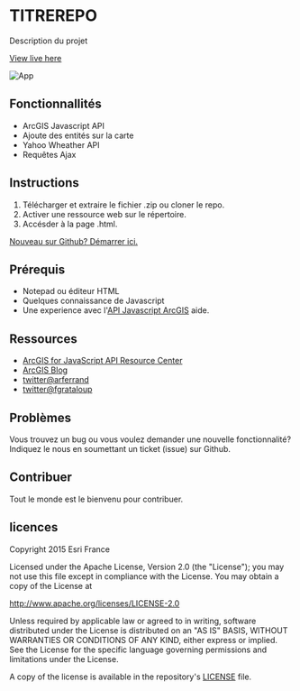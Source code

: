 # TITREREPO

Description du projet

[View live here](http://fgrataloup.github.io/TITREREPO/index.html)

![App](https://raw.github.com/fgrataloup/TITREREPO/master/screenshot.png)

## Fonctionnallités
* ArcGIS Javascript  API
* Ajoute des entités sur la carte
* Yahoo Wheather API
* Requêtes Ajax

## Instructions

1. Télécharger et extraire le fichier .zip ou cloner le repo.
2. Activer une ressource web sur le répertoire.
3. Accésder à la page .html.

[Nouveau sur Github? Démarrer ici.](https://github.com/)

## Prérequis

* Notepad ou éditeur HTML
* Quelques connaissance de Javascript
* Une experience avec l'[API Javascript ArcGIS](http://www.esri.com/) aide.

## Ressources

* [ArcGIS for JavaScript API Resource Center](http://help.arcgis.com/en/webapi/javascript/arcgis/index.html)
* [ArcGIS Blog](http://blogs.esri.com/esri/arcgis/)
* [twitter@arferrand](http://twitter.com/arferrand)
* [twitter@fgrataloup](https://twitter.com/FGrataloup)

## Problèmes

Vous trouvez un bug ou vous voulez demander une nouvelle fonctionnalité? Indiquez le nous en soumettant un ticket (issue) sur Github.

## Contribuer

Tout le monde est le bienvenu pour contribuer.

## licences
Copyright 2015 Esri France

Licensed under the Apache License, Version 2.0 (the "License");
you may not use this file except in compliance with the License.
You may obtain a copy of the License at

   http://www.apache.org/licenses/LICENSE-2.0

Unless required by applicable law or agreed to in writing, software
distributed under the License is distributed on an "AS IS" BASIS,
WITHOUT WARRANTIES OR CONDITIONS OF ANY KIND, either express or implied.
See the License for the specific language governing permissions and
limitations under the License.

A copy of the license is available in the repository's [LICENSE](LICENSE) file.

